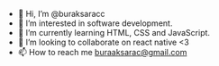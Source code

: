 - 👋 Hi, I’m @buraksaracc
- 👀 I’m interested in software development.
- 🌱 I’m currently learning HTML, CSS and JavaScript.
- 💞️ I’m looking to collaborate on react native <3
- 📫 How to reach me buraaksarac@gmail.com

<!---
buraksaracc/buraksaracc is a ✨ special ✨ repository because its `README.md` (this file) appears on your GitHub profile.
You can click the Preview link to take a look at your changes.
--->
